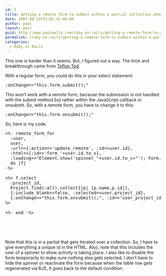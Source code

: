 ```yaml
---
id: 5
title: Getting a remote form to submit within a partial collection when any select changes in Ruby on Rails
date: 2007-09-23T15:02:42-04:00
author: paul
layout: post
guid: http://www.paulwelty.com/ruby-on-rails/getting-a-remote-form-to-submit-within-a-partial-collection-when-any-select-changes-in-ruby-on-rails/
permalink: /ruby-on-rails/getting-a-remote-form-to-submit-within-a-partial-collection-when-any-select-changes-in-ruby-on-rails/
categories:
  - Ruby on Rails
---
```

This one is harder than it seems. But, I figured out a way. The trick and breakthrough came from [Teflon Ted](http://trak3r.blogspot.com/2006/04/in-place-select-and-submit-for-ruby-on.html).

With a regular form, you could do this in your select statement:

<pre>:onChange=>"this.form.submit();"
</pre>

This won&#8217;t work with a remote form, because the submission is not handled with the submit method but rather within the JavaScript callback in onsubmit. So, with a remote form, you have to change it to this:

<pre>:onChange=>"this.form.onsubmit();"
</pre>

So, here is my code.

<pre style="overflow: scroll;">&lt;%- remote_form_for
  :user,
  user,
  :url=>{:action=>'update_remote', :id=>user.id},
  :html=>{:id=>'form_'+user.id.to_s},
  :loading=>"Element.show('spinner_"+user.id.to_s+"'); Form.disable('form_"+user.id.to_s+"')"
  do |f|
-%&gt;

&lt;%= f.select
  :project_id,
  Project.find(:all).collect{|p| [p.name,p.id]},
  {:include_blank=>false, :selected=>user.project_id},
  {:onChange=>"this.form.onsubmit();", :id=>'user_project_id_'+user.id.to_s}
%&gt;

&lt;%- end -%&gt;



<div id="spinner_&lt;%= user.id.to_s %&gt;" style="display: none;" class='spinner'>
  &gt;%= image_tag 'spinner_arrows.gif' %&lt; Saving...
  
</div>
</pre>

Note that this is in a partial that gets iterated over a collection. So, I have to give everything a unique id in the HTML. Also, note that this includes the user of a spinner to show activity is taking place. I also like to disable the form temporarily to make sure nothing else gets selected. I don&#8217;t have to hide the spinner or reactivate the form because when the table row gets regenerated via RJS, it goes back to the default condition.
